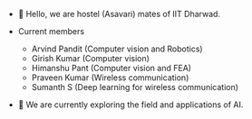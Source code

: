 - 👋 Hello, we are hostel (Asavari) mates of IIT Dharwad.
  
- Current members
    * Arvind Pandit (Computer vision and Robotics)
    * Girish Kumar (Computer vision)
    * Himanshu Pant (Computer vision and FEA)
    * Praveen Kumar (Wireless communication)
    * Sumanth S (Deep learning for wireless communication)
      
- 🌱 We are currently exploring the field and applications of AI.

<!---
AsavarI-IITdh/AsavarI-IITdh is a ✨ special ✨ repository because its `README.md` (this file) appears on your GitHub profile.
You can click the Preview link to take a look at your changes.
--->
